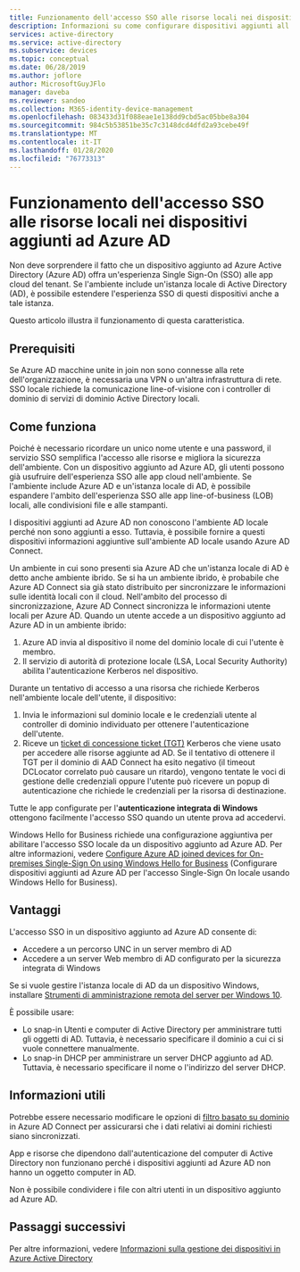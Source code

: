 ```yaml
---
title: Funzionamento dell'accesso SSO alle risorse locali nei dispositivi aggiunti ad Azure AD | Microsoft Docs
description: Informazioni su come configurare dispositivi aggiunti all'identità ibrida di Azure Active Directory.
services: active-directory
ms.service: active-directory
ms.subservice: devices
ms.topic: conceptual
ms.date: 06/28/2019
ms.author: joflore
author: MicrosoftGuyJFlo
manager: daveba
ms.reviewer: sandeo
ms.collection: M365-identity-device-management
ms.openlocfilehash: 083433d31f088eae1e138dd9cbd5ac05bbe8a304
ms.sourcegitcommit: 984c5b53851be35c7c3148dcd4dfd2a93cebe49f
ms.translationtype: MT
ms.contentlocale: it-IT
ms.lasthandoff: 01/28/2020
ms.locfileid: "76773313"
---
```

# <a name="how-sso-to-on-premises-resources-works-on-azure-ad-joined-devices"></a>Funzionamento dell'accesso SSO alle risorse locali nei dispositivi aggiunti ad Azure AD

Non deve sorprendere il fatto che un dispositivo aggiunto ad Azure Active Directory (Azure AD) offra un'esperienza Single Sign-On (SSO) alle app cloud del tenant. Se l'ambiente include un'istanza locale di Active Directory (AD), è possibile estendere l'esperienza SSO di questi dispositivi anche a tale istanza.

Questo articolo illustra il funzionamento di questa caratteristica.

## <a name="prerequisites"></a>Prerequisiti

 Se Azure AD macchine unite in join non sono connesse alla rete dell'organizzazione, è necessaria una VPN o un'altra infrastruttura di rete. SSO locale richiede la comunicazione line-of-visione con i controller di dominio di servizi di dominio Active Directory locali.

## <a name="how-it-works"></a>Come funziona 

Poiché è necessario ricordare un unico nome utente e una password, il servizio SSO semplifica l'accesso alle risorse e migliora la sicurezza dell'ambiente. Con un dispositivo aggiunto ad Azure AD, gli utenti possono già usufruire dell'esperienza SSO alle app cloud nell'ambiente. Se l'ambiente include Azure AD e un'istanza locale di AD, è possibile espandere l'ambito dell'esperienza SSO alle app line-of-business (LOB) locali, alle condivisioni file e alle stampanti.

I dispositivi aggiunti ad Azure AD non conoscono l'ambiente AD locale perché non sono aggiunti a esso. Tuttavia, è possibile fornire a questi dispositivi informazioni aggiuntive sull'ambiente AD locale usando Azure AD Connect.

Un ambiente in cui sono presenti sia Azure AD che un'istanza locale di AD è detto anche ambiente ibrido. Se si ha un ambiente ibrido, è probabile che Azure AD Connect sia già stato distribuito per sincronizzare le informazioni sulle identità locali con il cloud. Nell'ambito del processo di sincronizzazione, Azure AD Connect sincronizza le informazioni utente locali per Azure AD. Quando un utente accede a un dispositivo aggiunto ad Azure AD in un ambiente ibrido:

1. Azure AD invia al dispositivo il nome del dominio locale di cui l'utente è membro.
1. Il servizio di autorità di protezione locale (LSA, Local Security Authority) abilita l'autenticazione Kerberos nel dispositivo.

Durante un tentativo di accesso a una risorsa che richiede Kerberos nell'ambiente locale dell'utente, il dispositivo:

1. Invia le informazioni sul dominio locale e le credenziali utente al controller di dominio individuato per ottenere l'autenticazione dell'utente.
1. Riceve un [ticket di concessione ticket (TGT)](https://docs.microsoft.com/windows/desktop/secauthn/ticket-granting-tickets) Kerberos che viene usato per accedere alle risorse aggiunte ad AD. Se il tentativo di ottenere il TGT per il dominio di AAD Connect ha esito negativo (il timeout DCLocator correlato può causare un ritardo), vengono tentate le voci di gestione delle credenziali oppure l'utente può ricevere un popup di autenticazione che richiede le credenziali per la risorsa di destinazione.

Tutte le app configurate per l'**autenticazione integrata di Windows** ottengono facilmente l'accesso SSO quando un utente prova ad accedervi.

Windows Hello for Business richiede una configurazione aggiuntiva per abilitare l'accesso SSO locale da un dispositivo aggiunto ad Azure AD. Per altre informazioni, vedere [Configure Azure AD joined devices for On-premises Single-Sign On using Windows Hello for Business](https://docs.microsoft.com/windows/security/identity-protection/hello-for-business/hello-hybrid-aadj-sso-base) (Configurare dispositivi aggiunti ad Azure AD per l'accesso Single-Sign On locale usando Windows Hello for Business). 

## <a name="what-you-get"></a>Vantaggi

L'accesso SSO in un dispositivo aggiunto ad Azure AD consente di: 

- Accedere a un percorso UNC in un server membro di AD
- Accedere a un server Web membro di AD configurato per la sicurezza integrata di Windows 

Se si vuole gestire l'istanza locale di AD da un dispositivo Windows, installare [Strumenti di amministrazione remota del server per Windows 10](https://www.microsoft.com/download/details.aspx?id=45520).

È possibile usare:

- Lo snap-in Utenti e computer di Active Directory per amministrare tutti gli oggetti di AD. Tuttavia, è necessario specificare il dominio a cui ci si vuole connettere manualmente.
- Lo snap-in DHCP per amministrare un server DHCP aggiunto ad AD. Tuttavia, è necessario specificare il nome o l'indirizzo del server DHCP.
 
## <a name="what-you-should-know"></a>Informazioni utili

Potrebbe essere necessario modificare le opzioni di [filtro basato su dominio](../hybrid/how-to-connect-sync-configure-filtering.md#domain-based-filtering) in Azure AD Connect per assicurarsi che i dati relativi ai domini richiesti siano sincronizzati.

App e risorse che dipendono dall'autenticazione del computer di Active Directory non funzionano perché i dispositivi aggiunti ad Azure AD non hanno un oggetto computer in AD. 

Non è possibile condividere i file con altri utenti in un dispositivo aggiunto ad Azure AD.

## <a name="next-steps"></a>Passaggi successivi

Per altre informazioni, vedere [Informazioni sulla gestione dei dispositivi in Azure Active Directory](overview.md) 
